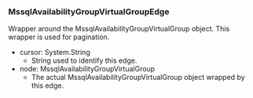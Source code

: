 ### MssqlAvailabilityGroupVirtualGroupEdge
Wrapper around the MssqlAvailabilityGroupVirtualGroup object. This wrapper is used for pagination.

- cursor: System.String
  - String used to identify this edge.
- node: MssqlAvailabilityGroupVirtualGroup
  - The actual MssqlAvailabilityGroupVirtualGroup object wrapped by this edge.
